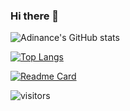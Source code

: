 ### Hi there 👋

![Adinance's GitHub stats](https://github-readme-stats.vercel.app/api?username=adinance&count_private=true&show_icons=true&count_private=true&theme=radical)

[![Top Langs](https://github-readme-stats.vercel.app/api/top-langs/?username=adinance&layout=compact)](https://github.com/anuraghazra/github-readme-stats)

[![Readme Card](https://github-readme-stats.vercel.app/api/pin/?username=adinance&repo=github-readme-stats)](https://github.com/anuraghazra/github-readme-stats)

![visitors](https://visitor-badge.glitch.me/badge?page_id=adinance)

<!--
**adinance/adinance** is a ✨ _special_ ✨ repository because its `README.md` (this file) appears on your GitHub profile.

Here are some ideas to get you started:

- 🔭 I’m currently working on ...
- 🌱 I’m currently learning ...
- 👯 I’m looking to collaborate on ...
- 🤔 I’m looking for help with ...
- 💬 Ask me about ...
- 📫 How to reach me: ...
- 😄 Pronouns: ...
- ⚡ Fun fact: ...
-->
